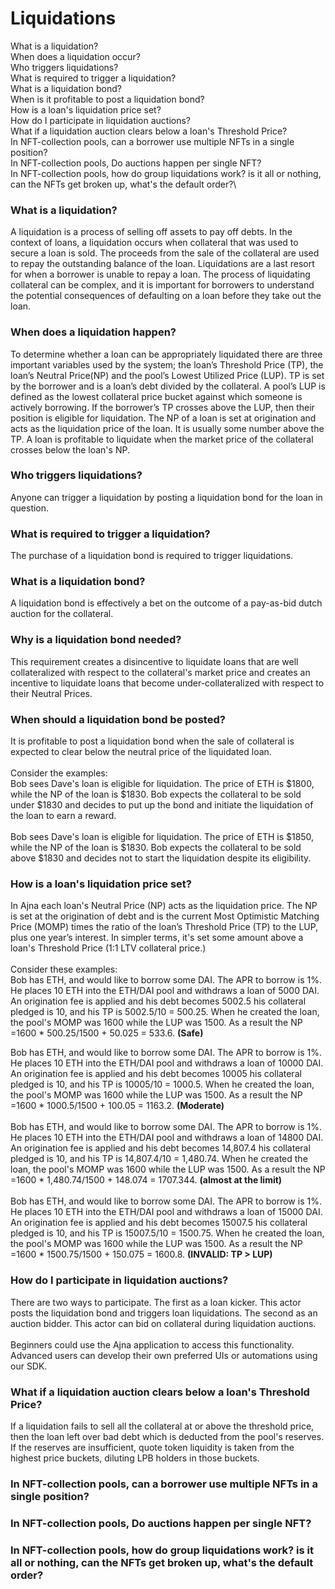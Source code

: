 # Liquidations

What is a liquidation?\
When does a liquidation occur?\
Who triggers liquidations?\
What is required to trigger a liquidation?\
What is a liquidation bond?\
When is it profitable to post a liquidation bond?\
How is a loan's liquidation price set?\
How do I participate in liquidation auctions?\
What if a liquidation auction clears below a loan's Threshold Price?\
In NFT-collection pools, can a borrower use multiple NFTs in a single position?\
In NFT-collection pools, Do auctions happen per single NFT?\
In NFT-collection pools, how do group liquidations work? is it all or nothing, can the NFTs get broken up, what's the default order?\


### What is a liquidation?

A liquidation is a process of selling off assets to pay off debts. In the context of loans, a liquidation occurs when collateral that was used to secure a loan is sold. The proceeds from the sale of the collateral are used to repay the outstanding balance of the loan. Liquidations are a last resort for when a borrower is unable to repay a loan. The process of liquidating collateral can be complex, and it is important for borrowers to understand the potential consequences of defaulting on a loan before they take out the loan.

### When does a liquidation happen?

To determine whether a loan can be appropriately liquidated there are three important variables used by the system; the loan’s Threshold Price (TP), the loan’s Neutral Price(NP) and the pool’s Lowest Utilized Price (LUP). TP is set by the borrower and is a loan’s debt divided by the collateral. A pool’s LUP is defined as the lowest collateral price bucket against which someone is actively borrowing. If the borrower’s TP crosses above the LUP, then their position is eligible for liquidation. The NP of a loan is set at origination and acts as the liquidation price of the loan. It is usually some number above the TP. A loan is profitable to liquidate when the market price of the collateral crosses below the loan's NP.

### Who triggers liquidations?

Anyone can trigger a liquidation by posting a liquidation bond for the loan in question.

### What is required to trigger a liquidation?

The purchase of a liquidation bond is required to trigger liquidations.

### What is a liquidation bond?

A liquidation bond is effectively a bet on the outcome of a pay-as-bid dutch auction for the collateral.

### Why is a liquidation bond needed?

This requirement creates a disincentive to liquidate loans that are well collateralized with respect to the collateral's market price and creates an incentive to liquidate loans that become under-collateralized with respect to their Neutral Prices.

### When should a liquidation bond be posted?

It is profitable to post a liquidation bond when the sale of collateral is expected to clear below the neutral price of the liquidated loan.\
\
Consider the examples:\
Bob sees Dave's loan is eligible for liquidation. The price of ETH is $1800, while the NP of the loan is $1830. Bob expects the collateral to be sold under $1830 and decides to put up the bond and initiate the liquidation of the loan to earn a reward.\
\
Bob sees Dave's loan is eligible for liquidation. The price of ETH is $1850, while the NP of the loan is $1830. Bob expects the collateral to be sold above $1830 and decides not to start the liquidation despite its eligibility.

### How is a loan's liquidation price set?

In Ajna each loan's Neutral Price (NP) acts as the liquidation price. The NP is set at the origination of debt and is the current Most Optimistic Matching Price (MOMP) times the ratio of the loan’s Threshold Price (TP) to the LUP, plus one year’s interest. In simpler terms, it's set some amount above a loan's Threshold Price (1:1 LTV collateral price.)\
\
Consider these examples:\
Bob has ETH, and would like to borrow some DAI. The APR to borrow is 1%.  He places 10 ETH into the ETH/DAI pool and withdraws a loan of 5000 DAI. An origination fee is applied and his debt becomes 5002.5 his collateral pledged is 10, and his TP is 5002.5/10 = 500.25. When he created the loan, the pool's MOMP was 1600 while the LUP was 1500. As a result the NP =1600 \* 500.25/1500 +  50.025 = 533.6. **(Safe)**

Bob has ETH, and would like to borrow some DAI. The APR to borrow is 1%.  He places 10 ETH into the ETH/DAI pool and withdraws a loan of 10000 DAI. An origination fee is applied and his debt becomes 10005 his collateral pledged is 10, and his TP is 10005/10 = 1000.5. When he created the loan, the pool's MOMP was 1600 while the LUP was 1500. As a result the NP =1600 \* 1000.5/1500 + 100.05 = 1163.2. **(Moderate)**\
\
Bob has ETH, and would like to borrow some DAI. The APR to borrow is 1%. He places 10 ETH into the ETH/DAI pool and withdraws a loan of 14800 DAI. An origination fee is applied and his debt becomes 14,807.4 his collateral pledged is 10, and his TP is 14,807.4/10 = 1,480.74. When he created the loan, the pool's MOMP was 1600 while the LUP was 1500. As a result the NP =1600 \* 1,480.74/1500 + 148.074 = 1707.344. **(almost at the limit)**\
\
Bob has ETH, and would like to borrow some DAI. The APR to borrow is 1%.  He places 10 ETH into the ETH/DAI pool and withdraws a loan of 15000 DAI. An origination fee is applied and his debt becomes 15007.5 his collateral pledged is 10, and his TP is 15007.5/10 = 1500.75. When he created the loan, the pool's MOMP was 1600 while the LUP was 1500. As a result the NP =1600 \* 1500.75/1500 + 150.075 = 1600.8. **(INVALID: TP > LUP)**

### How do I participate in liquidation auctions?

There are two ways to participate. The first as a loan kicker. This actor posts the liquidation bond and triggers loan liquidations. The second as an auction bidder. This actor can bid on collateral during liquidation auctions.\
\
Beginners could use the Ajna application to access this functionality. \
Advanced users can develop their own preferred UIs or automations using our SDK.

### What if a liquidation auction clears below a loan's Threshold Price?

If a liquidation fails to sell all the collateral at or above the threshold price, then the loan left over bad debt which is deducted from the pool's reserves. If the reserves are insufficient, quote token liquidity is taken from the highest price buckets, diluting LPB holders in those buckets.

### In NFT-collection pools, can a borrower use multiple NFTs in a single position?

### &#x20;In NFT-collection pools, Do auctions happen per single NFT?

### &#x20;In NFT-collection pools, how do group liquidations work? is it all or nothing, can the NFTs get broken up, what's the default order? 

